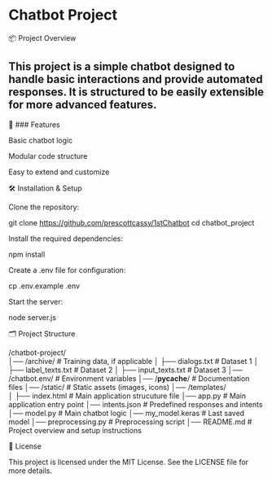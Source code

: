 # Chatbot Project

📦 Project Overview

## This project is a simple chatbot designed to handle basic interactions and provide automated responses. It is structured to be easily extensible for more advanced features.

🚀 ### Features

Basic chatbot logic

Modular code structure

Easy to extend and customize

🛠️ Installation & Setup

Clone the repository:

git clone <https://github.com/prescottcassy/1stChatbot>
cd chatbot_project

Install the required dependencies:

npm install

Create a .env file for configuration:

cp .env.example .env

Start the server:

node server.js

🗂️ Project Structure

/chatbot-project/  
│── /archive/               # Training data, if applicable
│   ├── dialogs.txt         # Dataset 1
│   ├── label_texts.txt     # Dataset 2 
│   ├── input_texts.txt     # Dataset 3
│── /chatbot.env/           # Environment variables 
│── /__pycache__/           # Documentation files 
│── /static/                # Static assets (images, icons) 
│── /templates/  
│   ├── index.html          # Main application strucuture file 
│── app.py                  # Main application entry point
│── intents.json            # Predefined responses and intents 
│── model.py                # Main chatbot logic
│── my_model.keras          # Last saved model
│── preprocessing.py        # Preprocessing script 
│── README.md               # Project overview and setup instructions 

📄 License

This project is licensed under the MIT License. See the LICENSE file for more details.


